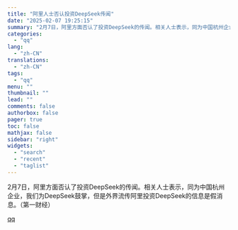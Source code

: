 ```yaml
---
title: "阿里人士否认投资DeepSeek传闻"
date: "2025-02-07 19:25:15"
summary: "2月7日，阿里方面否认了投资DeepSeek的传闻。相关人士表示，同为中国杭州企业，我们为DeepS..."
categories:
  - "qq"
lang:
  - "zh-CN"
translations:
  - "zh-CN"
tags:
  - "qq"
menu: ""
thumbnail: ""
lead: ""
comments: false
authorbox: false
pager: true
toc: false
mathjax: false
sidebar: "right"
widgets:
  - "search"
  - "recent"
  - "taglist"
---
```


2月7日，阿里方面否认了投资DeepSeek的传闻。相关人士表示，同为中国杭州企业，我们为DeepSeek鼓掌，但是外界流传阿里投资DeepSeek的信息是假消息。（第一财经）

[qq](https://new.qq.com/rain/a/20250207A081EX00)
